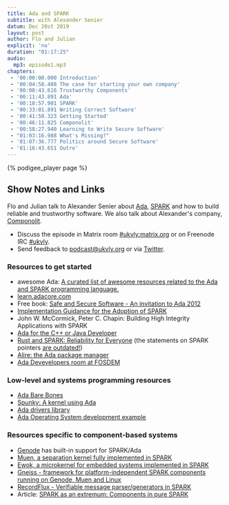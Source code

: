 ```yaml
---
title: Ada and SPARK
subtitle: with Alexander Senier
datum: Dec 20st 2019
layout: post
author: Flo and Julian
explicit: 'no'
duration: "01:17:25"
audio:
  mp3: episode1.mp3
chapters:
 - '00:00:00.000 Introduction'
 - '00:04:58.408 The case for starting your own company'
 - '00:08:43.616 Trustworthy Components'
 - '00:11:43.891 Ada'
 - '00:18:57.901 SPARK'
 - '00:33:01.891 Writing Correct Software'
 - '00:41:50.323 Getting Started'
 - '00:46:11.825 Componolit'
 - '00:58:27.940 Learning to Write Secure Software'
 - "01:03:16.988 What's Missing?"
 - '01:07:36.777 Politics around Secure Software'
 - '01:16:43.651 Outro'
---
```


{% podigee_player page %}

## Show Notes and Links

Flo and Julian talk to Alexander Senier about
[Ada](https://en.wikipedia.org/wiki/Ada_(programming_language)),
[SPARK](https://www.adacore.com/about-spark) and how to build reliable
and trustworthy software. We also talk about Alexander's company,
[Componolit](https://componolit.com/).

  * Discuss the episode in Matrix room [#ukvly:matrix.org](https://app.element.io/#/room/#ukvly:matrix.org)  or on Freenode IRC [#ukvly](https://webchat.freenode.net/).
  * Send feedback to [podcast@ukvly.org](podcast@ukvly.org) or via [Twitter](https://twitter.com/ukvly).

### Resources to get started

- awesome Ada: [A curated list of awesome resources related to the Ada and SPARK programming language.](https://github.com/ohenley/awesome-ada)
- [learn.adacore.com](https://learn.adacore.com/)
- Free book: [Safe and Secure Software - An invitation to Ada 2012](https://www.adacore.com/uploads/books/pdf/SafeSecureAdav2015-covered.pdf)
- [Implementation Guidance for the Adoption of SPARK](https://www.adacore.com/books/implementation-guidance-spark)
- John W. McCormick, Peter C. Chapin: Building High Integrity Applications with SPARK
- [Ada for the C++ or Java Developer](https://www.adacore.com/books/ada-for-the-c-or-java-developer)
- [Rust and SPARK: Reliability for Everyone](https://www.electronicdesign.com/industrial/rust-and-spark-software-reliability-everyone) (the statements on SPARK pointers [are outdated!](https://blog.adacore.com/using-pointers-in-spark))
- [Alire: the Ada package manager](https://github.com/alire-project/alire)
- [Ada Devevelopers room at FOSDEM](https://lists.fosdem.org/pipermail/fosdem/2019q4/002935.html)

### Low-level and systems programming resources

- [Ada Bare Bones](https://wiki.osdev.org/Ada_Bare_bones)
- [Spunky: A kernel using Ada](http://genodians.org/m-stein/2019-05-09-spunky-1)
- [Ada drivers library](https://blog.adacore.com/getting-started-with-the-ada-drivers-library-device-drivers)
- [Ada Operating System development example](https://github.com/ajxs/cxos)

### Resources specific to component-based systems

- [Genode](https://genode.org) has built-in support for SPARK/Ada
- [Muen, a separation kernel fully implemented in SPARK](https://muen.sk/)
- [Ewok, a microkernel for embedded systems implemented in SPARK](https://wookey-project.github.io/ewok/index.html)
- [Gneiss - framework for platform-independent SPARK components running on Genode, Muen and Linux](https://github.com/Componolit/gneiss)
- [RecordFlux - Verifiable message parser/generators in SPARK](https://github.com/Componolit/RecordFlux)
- Article: [SPARK as an extremum: Components in pure SPARK](https://genodians.org/jklmnn/2019-05-17-spark-as-an-extremum)
